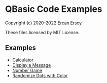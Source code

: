 # QBasic Code Examples

Copyright (c) 2020-2022 [Ercan Ersoy](http://ercanersoy.net)

These files licensed by MIT License.

## Examples

  * [Calculator](CALC)
  * [Display a Message](MESSAGE)
  * [Number Game](NUMGAME)
  * [Randomize Dots with Color](RNDDOTS)
